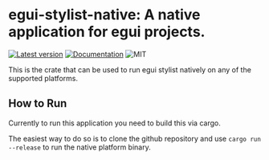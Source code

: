 # egui-stylist-native: A native application for egui projects.
[![Latest version](https://img.shields.io/crates/v/egui-stylist-native.svg)](https://crates.io/crates/egui-stylist-native)
[![Documentation](https://docs.rs/egui-stylist-native/badge.svg)](https://docs.rs/egui-stylist-native)
![MIT](https://img.shields.io/badge/license-MIT-blue.svg)

This is the crate that can be used to run egui stylist natively on any of the supported platforms.

## How to Run

Currently to run this application you need to build this via cargo.

The easiest way to do so is to clone the github repository and use `cargo run --release` to run the native platform binary.
